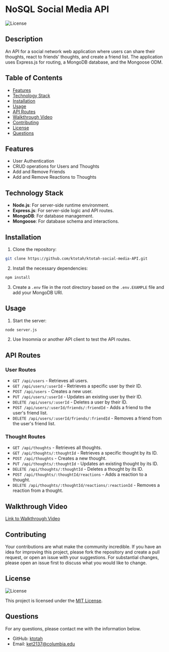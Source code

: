 # NoSQL Social Media API

![License](https://img.shields.io/badge/License-MIT-blue.svg)

## Description
An API for a social network web application where users can share their thoughts, react to friends' thoughts, and create a friend list. The application uses Express.js for routing, a MongoDB database, and the Mongoose ODM.


## Table of Contents
- [Features](#features)
- [Technology Stack](#technology-stack)
- [Installation](#installation)
- [Usage](#usage)
- [API Routes](#api-routes)
- [Walkthrough Video](#walkthrough-video)
- [Contributing](#contributing)
- [License](#license)
- [Questions](#questions)

## Features
- User Authentication
- CRUD operations for Users and Thoughts
- Add and Remove Friends
- Add and Remove Reactions to Thoughts

## Technology Stack
- **Node.js**: For server-side runtime environment.
- **Express.js**: For server-side logic and API routes.
- **MongoDB**: For database management.
- **Mongoose**: For database schema and interactions.

## Installation
1. Clone the repository:
``` bash
git clone https://github.com/ktotah/ktotah-social-media-API.git
```
2. Install the necessary dependencies:
``` bash
npm install
```
3. Create a `.env` file in the root directory based on the `.env.EXAMPLE` file and add your MongoDB URI.


## Usage
1. Start the server:
``` bash
node server.js
```
2. Use Insomnia or another API client to test the API routes.

## API Routes

### User Routes
- `GET /api/users` - Retrieves all users.
- `GET /api/users/:userId` - Retrieves a specific user by their ID.
- `POST /api/users` - Creates a new user.
- `PUT /api/users/:userId` - Updates an existing user by their ID.
- `DELETE /api/users/:userId` - Deletes a user by their ID.
- `POST /api/users/:userId/friends/:friendId` - Adds a friend to the user's friend list.
- `DELETE /api/users/:userId/friends/:friendId` - Removes a friend from the user's friend list.

### Thought Routes
- `GET /api/thoughts` - Retrieves all thoughts.
- `GET /api/thoughts/:thoughtId` - Retrieves a specific thought by its ID.
- `POST /api/thoughts` - Creates a new thought.
- `PUT /api/thoughts/:thoughtId` - Updates an existing thought by its ID.
- `DELETE /api/thoughts/:thoughtId` - Deletes a thought by its ID.
- `POST /api/thoughts/:thoughtId/reactions` - Adds a reaction to a thought.
- `DELETE /api/thoughts/:thoughtId/reactions/:reactionId` - Removes a reaction from a thought.

## Walkthrough Video
[Link to Walkthrough Video](https://drive.google.com/file/d/1PY2Bd7dVyHvN4_OMPWsmo9GR_Y-EPl7t/view?usp=sharing)

## Contributing
Your contributions are what make the community incredible. If you have an idea for improving this project, please fork the repository and create a pull request, or open an issue with your suggestions. For substantial changes, please open an issue first to discuss what you would like to change.

## License
![License](https://img.shields.io/badge/License-MIT-blue.svg)

This project is licensed under the [MIT License](./LICENSE).

## Questions
For any questions, please contact me with the information below.

* GitHub: [ktotah](https://github.com/ktotah)
* Email: [ket2137@columbia.edu](mailto:ket2137@columbia.edu)
